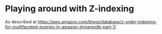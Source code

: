 # Playing around with Z-indexing

As described at
https://aws.amazon.com/blogs/database/z-order-indexing-for-multifaceted-queries-in-amazon-dynamodb-part-1/

